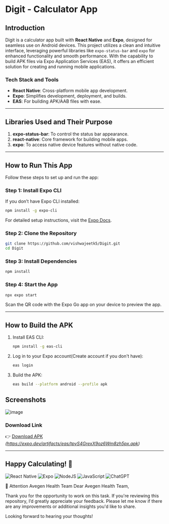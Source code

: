 # Digit - Calculator App

## Introduction  
Digit is a calculator app built with **React Native** and **Expo**, designed for seamless use on Android devices. This project utilizes a clean and intuitive interface, leveraging powerful libraries like `expo-status-bar` and `expo` for enhanced functionality and smooth performance. With the capability to build APK files via Expo Application Services (EAS), it offers an efficient solution for creating and running mobile applications.


### Tech Stack and Tools  
- **React Native**: Cross-platform mobile app development.  
- **Expo**: Simplifies development, deployment, and builds.  
- **EAS**: For building APK/AAB files with ease.  

---

## Libraries Used and Their Purpose  
1. **expo-status-bar**: To control the status bar appearance.  
2. **react-native**: Core framework for building mobile apps.  
3. **expo**: To access native device features without native code.  

---

## How to Run This App  
Follow these steps to set up and run the app:

### Step 1: Install Expo CLI  
If you don’t have Expo CLI installed:  
```bash
npm install -g expo-cli
```  
For detailed setup instructions, visit the [Expo Docs](https://docs.expo.dev/).

### Step 2: Clone the Repository  
```bash
git clone https://github.com/vishwajeetk5/Digit.git
cd Digit
```

### Step 3: Install Dependencies  
```bash
npm install
```

### Step 4: Start the App  
```bash
npx expo start
```  
Scan the QR code with the Expo Go app on your device to preview the app.

---

## How to Build the APK  
1. Install EAS CLI:  
   ```bash
   npm install -g eas-cli
   ```
2. Log in to your Expo account(Create account if you don't have):  
   ```bash
   eas login
   ```
3. Build the APK:  
   ```bash
   eas build --platform android --profile apk
   ```  
## Screenshots
![image](https://github.com/user-attachments/assets/eec44c14-ae85-4418-a718-c87bac01f71d)

### Download Link  
👉 [Download APK](#) *(https://expo.dev/artifacts/eas/tpvS4GrexX9oz6Wm8zh5px.apk)*  

---

**Happy Calculating! 🚀**
---
![React Native](https://img.shields.io/badge/react_native-%2320232a.svg?style=for-the-badge&logo=react&logoColor=%2361DAFB)
![Expo](https://img.shields.io/badge/expo-1C1E24?style=for-the-badge&logo=expo&logoColor=#D04A37)
![NodeJS](https://img.shields.io/badge/node.js-6DA55F?style=for-the-badge&logo=node.js&logoColor=white)
![JavaScript](https://img.shields.io/badge/javascript-%23323330.svg?style=for-the-badge&logo=javascript&logoColor=%23F7DF1E)
![ChatGPT](https://img.shields.io/badge/chatGPT-74aa9c?style=for-the-badge&logo=openai&logoColor=white)

👋 Attention Avegen Health Team
Dear Avegen Health Team,

Thank you for the opportunity to work on this task. If you're reviewing this repository, I’d greatly appreciate your feedback. Please let me know if there are any improvements or additional insights you'd like to share.

Looking forward to hearing your thoughts!

